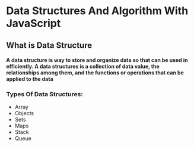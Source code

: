 # Data Structures And Algorithm With JavaScript

## What is Data Structure

#### A data structure is way to store and organize data so that can be used in efficiently. A data structures is a collection of data value, the relationships among them, and the functions or operations that can be applied to the data

### Types Of Data Structures:

- Array
- Objects
- Sets
- Maps
- Stack
- Queue

